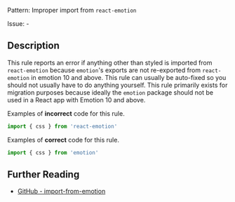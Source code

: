 Pattern: Improper import from `react-emotion`

Issue: -

## Description

This rule reports an error if anything other than styled is imported from `react-emotion` because `emotion`'s exports are not re-exported from `react-emotion` in emotion 10 and above. This rule can usually be auto-fixed so you should not usually have to do anything yourself. This rule primarily exists for migration purposes because ideally the `emotion` package should not be used in a React app with Emotion 10 and above.

Examples of **incorrect** code for this rule.

```jsx
import { css } from 'react-emotion'
```

Examples of **correct** code for this rule.

```jsx
import { css } from 'emotion'
```

## Further Reading

* [GitHub - import-from-emotion](https://github.com/emotion-js/emotion/blob/main/packages/eslint-plugin/docs/rules/import-from-emotion.md)